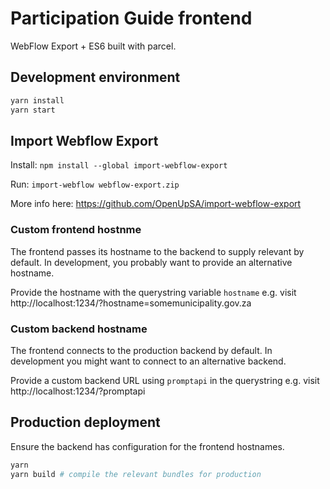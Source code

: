 # Participation Guide frontend

WebFlow Export + ES6 built with parcel.

## Development environment

```bash
yarn install
yarn start
```

## Import Webflow Export

Install:
`npm install --global import-webflow-export`

Run:
`import-webflow webflow-export.zip`

More info here:
https://github.com/OpenUpSA/import-webflow-export

### Custom frontend hostnme

The frontend passes its hostname to the backend to supply relevant by default.
In development, you probably want to provide an alternative hostname.

Provide the hostname with the querystring variable `hostname`
e.g. visit http://localhost:1234/?hostname=somemunicipality.gov.za

### Custom backend hostname

The frontend connects to the production backend by default.
In development you might want to connect to an alternative backend.

Provide a custom backend URL using `promptapi` in the querystring
e.g. visit http://localhost:1234/?promptapi


## Production deployment

Ensure the backend has configuration for the frontend hostnames.

```bash
yarn
yarn build # compile the relevant bundles for production
```

